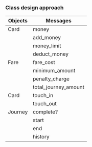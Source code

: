 ### Class design approach

| **Objects** | **Messages**        |
|-------------|---------------------|
| Card        | money               |
|             | add_money           |
|             | money_limit         |
|             | deduct_money        |
| Fare        | fare_cost           |
|             | minimum_amount      |
|             | penalty_charge      |
|             | total_journey_amount|
| Card        | touch_in            |
|             | touch_out           |
| Journey     | complete?           |
|             | start               |
|             | end                 |
|             | history             |
